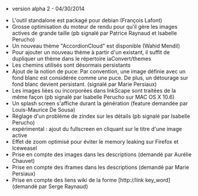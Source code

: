 * version alpha 2 - 04/30/2014

- L'outil standalone est packagé pour debian (François Lafont)
- Grosse optimisation du moteur de rendu pour qu'il gère les images actives de grande taille (pb signalé par Patrice Raynaud et Isabelle Perucho)
- Un nouveau thème "AccordionCloud" est disponible (Wahid Mendil) 
- Pour ajouter un nouveau thème à partir d'un existant, il suffit de dupliquer un thème dans le répertoire iaConvert/themes
- Les chemins utilisés sont désormais persistants
- Ajout de la notion de puce: Par convention, une image définie avec un fond blanc est considérée comme une puce. De plus, un détourage sur fond blanc devient persistant. (signalé par Marie Persiaux)
- Les images liées ou incorporées dans InkScape sont traitées de la même façon (pb signalé par Isabelle Perucho sur MAC OS X 10.6)
- Un splash screen s'affiche durant la génération (feature demandée par Louis-Maurice De Sousa)
- Réglage d'un problème de zindex sur les détails (pb signalé par Isabelle Perucho)
- expérimental : ajout du fullscreen en cliquant sur le titre d'une image active
- Effet de zoom optimisé pour éviter le memory leaking sur Firefox et Iceweasel
- Prise en compte des images dans les descriptions (demandé par Aurélie Chauvet)
- Prise en compte des iframes dans les descriptions (demandé par Marie Persiaux)
- Prise en compte des liens wiki de la forme [http://link key_word] (demandé par Serge Raynaud)